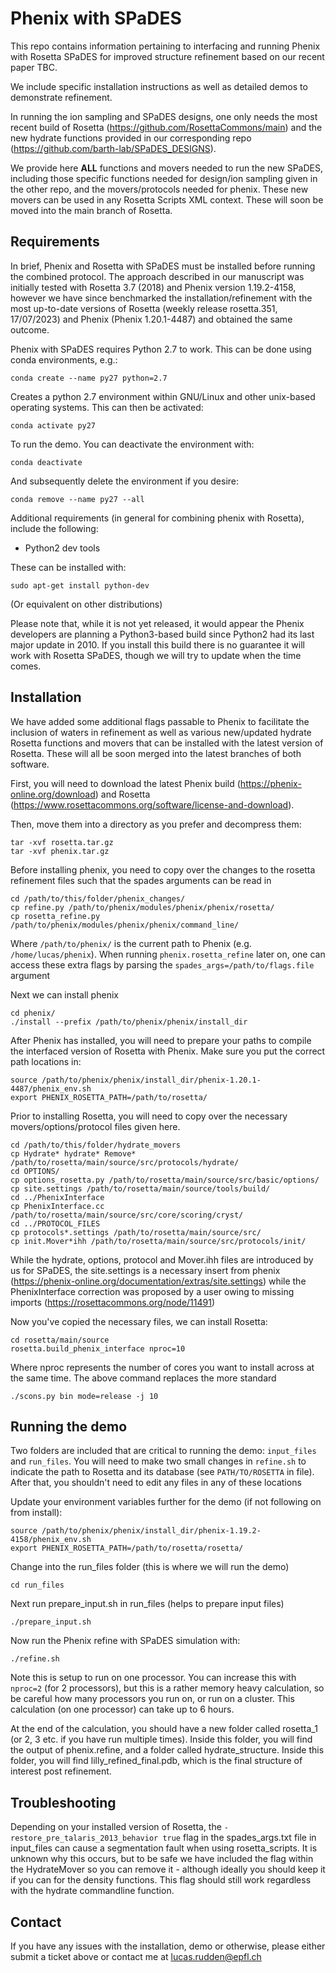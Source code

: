 # Phenix with SPaDES

This repo contains information pertaining to interfacing and running Phenix with Rosetta SPaDES for improved structure refinement based on our recent paper TBC.

We include specific installation instructions as well as detailed demos to demonstrate refinement.

In running the ion sampling and SPaDES designs, one only needs the most recent build of Rosetta (https://github.com/RosettaCommons/main) and the new hydrate functions provided in our corresponding repo (https://github.com/barth-lab/SPaDES_DESIGNS). 

We provide here **ALL** functions and movers needed to run the new SPaDES, including those specific functions needed for design/ion sampling given in the other repo, and the movers/protocols needed for phenix. These new movers can be used in any Rosetta Scripts XML context. These will soon be moved into the main branch of Rosetta.

## Requirements

In brief, Phenix and Rosetta with SPaDES must be installed before running the combined protocol. The approach described in our manuscript was initially tested with Rosetta 3.7 (2018) and Phenix version 1.19.2-4158, however we have since benchmarked the installation/refinement with the most up-to-date versions of Rosetta (weekly release rosetta.351, 17/07/2023) and Phenix (Phenix 1.20.1-4487) and obtained the same outcome.

Phenix with SPaDES requires Python 2.7 to work. This can be done using conda environments, e.g.:

```
conda create --name py27 python=2.7
```
Creates a python 2.7 environment within GNU/Linux and other unix-based operating systems. This can then be activated:
```
conda activate py27
```
To run the demo. You can deactivate the environment with:
```
conda deactivate
```
And subsequently delete the environment if you desire:
```
conda remove --name py27 --all
```
Additional requirements (in general for combining phenix with Rosetta), include the following:

* Python2 dev tools

These can be installed with:
```
sudo apt-get install python-dev
```
(Or equivalent on other distributions)

Please note that, while it is not yet released, it would appear the Phenix developers are planning a Python3-based build since Python2 had its last major update in 2010. If you install this build there is no guarantee it will work with Rosetta SPaDES, though we will try to update when the time comes.

## Installation

We have added some additional flags passable to Phenix to facilitate the inclusion of waters in refinement as well as various new/updated hydrate Rosetta functions and movers that can be installed with the latest version of Rosetta. These will all be soon merged into the latest branches of both software. 

First, you will need to download the latest Phenix build (https://phenix-online.org/download) and Rosetta (https://www.rosettacommons.org/software/license-and-download).

Then, move them into a directory as you prefer and decompress them:
```
tar -xvf rosetta.tar.gz
tar -xvf phenix.tar.gz
```
Before installing phenix, you need to copy over the changes to the rosetta refinement files such that the spades arguments can be read in
```
cd /path/to/this/folder/phenix_changes/
cp refine.py /path/to/phenix/modules/phenix/phenix/rosetta/
cp rosetta_refine.py /path/to/phenix/modules/phenix/phenix/command_line/
```
Where `/path/to/phenix/` is the current path to Phenix (e.g. `/home/lucas/phenix`). When running ```phenix.rosetta_refine``` later on, one can access these extra flags by parsing the ```spades_args=/path/to/flags.file``` argument

Next we can install phenix
```
cd phenix/
./install --prefix /path/to/phenix/phenix/install_dir
```
After Phenix has installed, you will need to prepare your paths to compile the interfaced version of Rosetta with Phenix. Make sure you put the correct path locations in:
```
source /path/to/phenix/phenix/install_dir/phenix-1.20.1-4487/phenix_env.sh
export PHENIX_ROSETTA_PATH=/path/to/rosetta/
```
Prior to installing Rosetta, you will need to copy over the necessary movers/options/protocol files given here.
```
cd /path/to/this/folder/hydrate_movers
cp Hydrate* hydrate* Remove* /path/to/rosetta/main/source/src/protocols/hydrate/
cd OPTIONS/
cp options_rosetta.py /path/to/rosetta/main/source/src/basic/options/
cp site.settings /path/to/rosetta/main/source/tools/build/
cd ../PhenixInterface 
cp PhenixInterface.cc /path/to/rosetta/main/source/src/core/scoring/cryst/
cd ../PROTOCOL_FILES
cp protocols*.settings /path/to/rosetta/main/source/src/
cp init.Mover*ihh /path/to/rosetta/main/source/src/protocols/init/
```
While the hydrate, options, protocol and Mover.ihh files are introduced by us for SPaDES, the site.settings is a necessary insert from phenix (https://phenix-online.org/documentation/extras/site.settings) while the PhenixInterface correction was proposed by a user owing to missing imports (https://rosettacommons.org/node/11491)

Now you've copied the necessary files, we can install Rosetta:
```
cd rosetta/main/source
rosetta.build_phenix_interface nproc=10
```
Where nproc represents the number of cores you want to install across at the same time. The above command replaces the more standard
```
./scons.py bin mode=release -j 10
```

## Running the demo

Two folders are included that are critical to running the demo: `input_files` and `run_files`. You will need to make two small changes in `refine.sh` to indicate the path to Rosetta and its database (see `PATH/TO/ROSETTA` in file). After that, you shouldn't need to edit any files in any of these locations

Update your environment variables further for the demo (if not following on from install):
```
source /path/to/phenix/phenix/install_dir/phenix-1.19.2-4158/phenix_env.sh
export PHENIX_ROSETTA_PATH=/path/to/rosetta/rosetta/
```
Change into the run_files folder (this is where we will run the demo)
```
cd run_files
```
Next run prepare_input.sh in run_files (helps to prepare input files)
```
./prepare_input.sh
```
Now run the Phenix refine with SPaDES simulation with:
```
./refine.sh
```

Note this is setup to run on one processor. You can increase this with `nproc=2` (for 2 processors), but this is a rather memory heavy calculation, so be careful how many processors you run on, or run on a cluster. This calculation (on one processor) can take up to 6 hours.

At the end of the calculation, you should have a new folder called rosetta_1 (or 2, 3 etc. if you have run multiple times). Inside this folder, you will find the output of phenix.refine, and a folder called hydrate_structure. Inside this folder, you will find lilly_refined_final.pdb, which is the final structure of interest post refinement.

## Troubleshooting

Depending on your installed version of Rosetta, the `-restore_pre_talaris_2013_behavior true` flag in the spades_args.txt file in input_files can cause a segmentation fault when using rosetta_scripts. It is unknown why this occurs, but to be safe we have included the flag within the HydrateMover so you can remove it - although ideally you should keep it if you can for the density functions. This flag should still work regardless with the hydrate commandline function. 

## Contact

If you have any issues with the installation, demo or otherwise, please either submit a ticket above or contact me at lucas.rudden@epfl.ch



